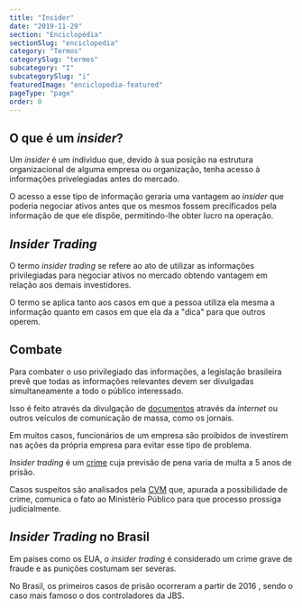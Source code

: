 ```yaml
---
title: "Insider"
date: "2019-11-29"
section: "Enciclopédia"
sectionSlug: "enciclopedia"
category: "Termos"
categorySlug: "termos"
subcategory: "I"
subcategorySlug: "i"
featuredImage: "enciclopedia-featured"
pageType: "page"
order: 0
---
```


## O que é um *insider*?

Um *insider* é um índividuo que, devido à sua posição na estrutura organizacional de alguma empresa ou organização, tenha acesso à informações privelegiadas antes do mercado.

O acesso a esse tipo de informação geraria uma vantagem ao *insider* que poderia negociar ativos antes que os mesmos fossem precificados pela informação de que ele dispõe, permitindo-lhe obter lucro na operação.

## *Insider Trading*

O termo *insider trading* se refere ao ato de utilizar as informações privilegiadas para negociar ativos no mercado obtendo vantagem em relação aos demais investidores.

O termo se aplica tanto aos casos em que a pessoa utiliza ela mesma a informação quanto em casos em que ela da a "dica" para que outros operem.

## Combate

Para combater o uso privilegiado das informações, a legislação brasileira prevê que todas as informações relevantes devem ser divulgadas simultaneamente a todo o público interessado.

Isso é feito através da divulgação de [documentos](/aprenda/renda-variavel/bolsa-de-valores/divulgacao-de-informacoes) através da *internet* ou outros veículos de comunicação de massa, como os jornais.

Em muitos casos, funcionários de um empresa são proibidos de investirem nas ações da própria empresa para evitar esse tipo de problema.

*Insider trading* é um [crime](http://www.planalto.gov.br/ccivil_03/leis/l6385.htm#art27d) cuja previsão de pena varia de multa a 5 anos de prisão.

Casos suspeitos são analisados pela [CVM](/aprenda/financas/economia/sistema-financeiro#comissão-de-valores-mobiliários-cvm) que, apurada a possibilidade de crime, comunica o fato ao Ministério Público para que processo prossiga judicialmente.

## *Insider Trading* no  Brasil

Em países como os EUA, o *insider trading* é considerado um crime grave de fraude e as punições costumam ser severas.

No Brasil, os primeiros casos de prisão ocorreram a partir de 2016 , sendo o caso mais famoso o dos controladores da JBS.
